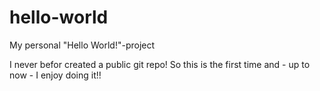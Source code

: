 # hello-world
My personal "Hello World!"-project

I never befor created a public git repo! So this is the first time and - up to now - I enjoy doing it!!
